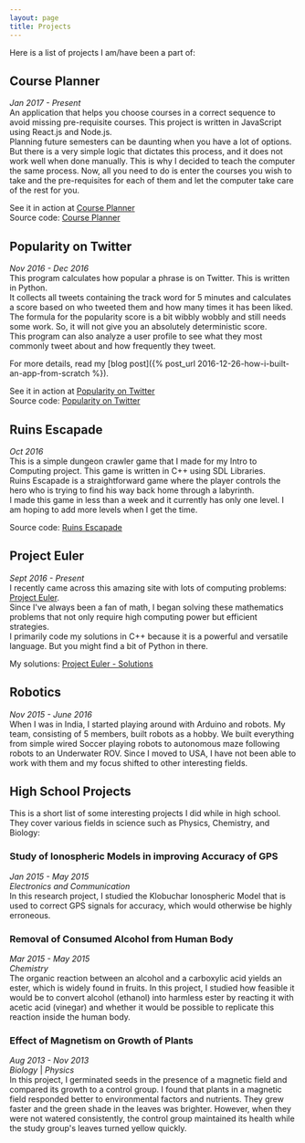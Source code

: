 ```yaml
---
layout: page
title: Projects
---
```

Here is a list of projects I am/have been a part of:

## Course Planner
*Jan 2017 - Present* <br>
An application that helps you choose courses in a correct sequence to avoid missing pre-requisite courses.
This project is written in JavaScript using React.js and Node.js. <br>
Planning future semesters can be daunting when you have a lot of options.
But there is a very simple logic that dictates this process, and it does not work well when done manually.
This is why I decided to teach the computer the same process.
Now, all you need to do is enter the courses you wish to take and the pre-requisites for each of them and let the computer take care of the rest for you.

See it in action at [Course Planner](http://plancourses.herokuapp.com/) <br>
Source code: [Course Planner](https://github.com/traxex33/course-planner)

## Popularity on Twitter
*Nov 2016 - Dec 2016* <br>
This program calculates how popular a phrase is on Twitter.
This is written in Python. <br>
It collects all tweets containing the track word for 5 minutes and calculates a score based on who tweeted them and how many times it has been liked. <br>
The formula for the popularity score is a bit wibbly wobbly and still needs some work. So, it will not give you an absolutely deterministic score. <br>
This program can also analyze a user profile to see what they most commonly tweet about and how frequently they tweet.

For more details, read my [blog post]({% post_url 2016-12-26-how-i-built-an-app-from-scratch %}).

See it in action at [Popularity on Twitter](https://popularity-on-twitter.herokuapp.com/) <br>
Source code: [Popularity on Twitter](https://github.com/traxex33/Twitter-Analysis)

## Ruins Escapade
*Oct 2016* <br>
This is a simple dungeon crawler game that I made for my Intro to Computing project. This game is written in C++ using SDL Libraries. <Br>
Ruins Escapade is a straightforward game where the player controls the hero who is trying to find his way back home through a labyrinth. <br>
I made this game in less than a week and it currently has only one level.
I am hoping to add more levels when I get the time.

Source code: [Ruins Escapade](https://github.com/traxex33/Ruins-Escapade)

## Project Euler
*Sept 2016 - Present* <br>
I recently came across this amazing site with lots of computing problems: [Project Euler](https://www.projecteuler.net/). <br>
Since I've always been a fan of math, I began solving these mathematics problems that not only require high computing power but efficient strategies. <br>
I primarily code my solutions in C++ because it is a powerful and versatile language. But you might find a bit of Python in there.

My solutions: [Project Euler - Solutions](https://github.com/traxex33/project-euler)

## Robotics
*Nov 2015 - June 2016* <br>
When I was in India, I started playing around with Arduino and robots.
My team, consisting of 5 members, built robots as a hobby.
We built everything from simple wired Soccer playing robots to autonomous maze following robots to an Underwater ROV.
Since I moved to USA, I have not been able to work with them and my focus shifted to other interesting fields.

## High School Projects
This is a short list of some interesting projects I did while in high school.
They cover various fields in science such as Physics, Chemistry, and Biology:

### Study of Ionospheric Models in improving Accuracy of GPS
*Jan 2015 - May 2015* <br>
*Electronics and Communication* <br>
In this research project, I studied the Klobuchar Ionospheric Model that is used to correct GPS signals for accuracy, which would otherwise be highly erroneous.

### Removal of Consumed Alcohol from Human Body
*Mar 2015 - May 2015* <br>
*Chemistry* <br>
The organic reaction between an alcohol and a carboxylic acid yields an ester, which is widely found in fruits.
In this project, I studied how feasible it would be to convert alcohol (ethanol) into harmless ester by reacting it with acetic acid (vinegar) and whether it would be possible to replicate this reaction inside the human body.

### Effect of Magnetism on Growth of Plants
*Aug 2013 - Nov 2013* <br>
*Biology* | *Physics* <br>
In this project, I germinated seeds in the presence of a magnetic field and compared its growth to a control group.
I found that plants in a magnetic field responded better to environmental factors and nutrients.
They grew faster and the green shade in the leaves was brighter.
However, when they were not watered consistently, the control group maintained its health while the study group's leaves turned yellow quickly.

